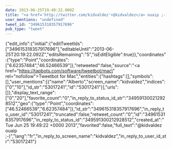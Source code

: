 ```yaml
---
date: 2013-06-25T19:49:22.000Z
title: "<a href='http://twitter.com/kidvaldez'>@kidvaldez</a> ouaip ;-)″"
user_mentions: "undefined"
tweet_id: "349615318357917696"
pub_type: "tweet"
---
```

{"edit_info":{"initial":{"editTweetIds":["349615318357917696"],"editableUntil":"2013-06-25T20:19:22.092Z","editsRemaining":"5","isEditEligible":true}},"coordinates":{"type":"Point","coordinates":["6.62357484","46.52466539"]},"retweeted":false,"source":"<a href=\"https://tapbots.com/software/tweetbot/mac\" rel=\"nofollow\">Tweetbot for Mac</a>","entities":{"hashtags":[],"symbols":[],"user_mentions":[{"name":"Alberto","screen_name":"kidvaldez","indices":["0","10"],"id_str":"53017241","id":"53017241"}],"urls":[]},"display_text_range":["0","20"],"favorite_count":"0","in_reply_to_status_id_str":"349591300212928512","geo":{"type":"Point","coordinates":["46.52466539","6.62357484"]},"id_str":"349615318357917696","in_reply_to_user_id":"53017241","truncated":false,"retweet_count":"0","id":"349615318357917696","in_reply_to_status_id":"349591300212928512","created_at":"Tue Jun 25 19:49:22 +0000 2013","favorited":false,"full_text":"@kidvaldez ouaip ;-)","lang":"fr","in_reply_to_screen_name":"kidvaldez","in_reply_to_user_id_str":"53017241"}
